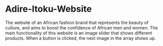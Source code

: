 # Adire-Itoku-Website
The website of an African fashion brand that represents the beauty of culture, and aims to boost the confidence of African men and women. The main functionality of this website is an image slider that shows different products. When a button is clicked, the next image in the array shows up.
